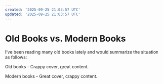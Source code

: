 ```yaml
---
created: '2025-09-25 21:03:57 UTC'
updated: '2025-09-25 21:03:57 UTC'
---
```


# Old Books vs. Modern Books

I’ve been reading many old books lately and would summarize the situation as follows:

Old books - Crappy cover, great content.

Modern books - Great cover, crappy content.


